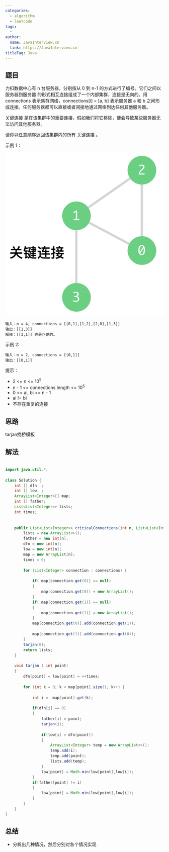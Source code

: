 ```yaml
---
categories:
  - algorithm
  - leetcode
tags:
  - 
author: 
  name: JavaInterview.cn
  link: https://JavaInterview.cn
titleTag: Java
---
```



## 题目

力扣数据中心有 n 台服务器，分别按从 0 到 n-1 的方式进行了编号。它们之间以 服务器到服务器 的形式相互连接组成了一个内部集群，连接是无向的。用  connections 表示集群网络，connections[i] = [a, b] 表示服务器 a 和 b 之间形成连接。任何服务器都可以直接或者间接地通过网络到达任何其他服务器。

关键连接 是在该集群中的重要连接，假如我们将它移除，便会导致某些服务器无法访问其他服务器。

请你以任意顺序返回该集群内的所有 关键连接 。



示例 1：

![critical-connections-in-a-network.png](../../../media/pictures/leetcode/critical-connections-in-a-network.png)

    输入：n = 4, connections = [[0,1],[1,2],[2,0],[1,3]]
    输出：[[1,3]]
    解释：[[3,1]] 也是正确的。
示例 2:

    输入：n = 2, connections = [[0,1]]
    输出：[[0,1]]


提示：

* 2 <= n <= 10<sup>5</sup>
* n - 1 <= connections.length <= 10<sup>5</sup>
* 0 <= ai, bi <= n - 1
* ai != bi
* 不存在重复的连接

## 思路

tarjan找桥模板

## 解法
```java

import java.util.*;

class Solution {
    int [] dfn  ;
    int [] low  ;
    ArrayList<Integer>[] map;
    int [] father;
    List<List<Integer>> lists;
    int times;


    public List<List<Integer>> criticalConnections(int n, List<List<Integer>> connections) {
        lists = new ArrayList<>();
        father = new int[n];
        dfn = new int[n];
        low = new int[n];
        map = new ArrayList[n];
        times = 0;

        for (List<Integer> connection : connections) {

            if( map[connection.get(0)] == null)
            {
                map[connection.get(0)] = new ArrayList();
            }
            if( map[connection.get(1)] == null)
            {
                map[connection.get(1)] = new ArrayList();
            }
            map[connection.get(0)].add(connection.get(1));

            map[connection.get(1)].add(connection.get(0));
        }
        tarjan(0);
        return lists;
    }

    void tarjan ( int point)
    {
        dfn[point] = low[point] = ++times;

        for (int k = 0; k < map[point].size(); k++) {

            int i =  map[point].get(k);

            if(dfn[i] == 0)
            {
                father[i] = point;
                tarjan(i);

                if(low[i] > dfn[point])
                {
                    ArrayList<Integer> temp = new ArrayList<>();
                    temp.add(i);
                    temp.add(point);
                    lists.add(temp);
                }
                low[point] = Math.min(low[point],low[i]);
            }
            if(father[point] != i)
            {
                low[point] = Math.min(low[point],low[i]);
            }
        }
    }
}
```

## 总结

- 分析出几种情况，然后分别对各个情况实现 
